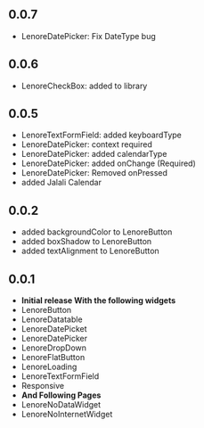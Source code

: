 ## 0.0.7
* LenoreDatePicker: Fix DateType bug 

## 0.0.6
* LenoreCheckBox: added to library 

## 0.0.5
* LenoreTextFormField: added keyboardType 
* LenoreDatePicker: context required
* LenoreDatePicker: added calendarType
* LenoreDatePicker: added onChange (Required)
* LenoreDatePicker: Removed onPressed
* added Jalali Calendar


## 0.0.2

* added backgroundColor to LenoreButton
* added boxShadow to LenoreButton
* added textAlignment to LenoreButton


## 0.0.1

* **Initial release With the following widgets**
* LenoreButton
* LenoreDatatable
* LenoreDatePicket
* LenoreDatePicker
* LenoreDropDown
* LenoreFlatButton
* LenoreLoading
* LenoreTextFormField
* Responsive
* **And Following Pages**
* LenoreNoDataWidget
* LenoreNoInternetWidget